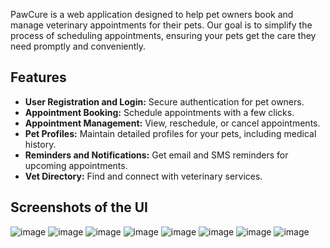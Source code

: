 PawCure is a web application designed to help pet owners book and manage veterinary appointments for their pets. Our goal is to simplify the process of scheduling appointments, ensuring your pets get the care they need promptly and conveniently.
## Features
- **User Registration and Login:** Secure authentication for pet owners.
- **Appointment Booking:** Schedule appointments with a few clicks.
- **Appointment Management:** View, reschedule, or cancel appointments.
- **Pet Profiles:** Maintain detailed profiles for your pets, including medical history.
- **Reminders and Notifications:** Get email and SMS reminders for upcoming appointments.
- **Vet Directory:** Find and connect with veterinary services.
## Screenshots of the UI

![image](https://github.com/KanikaBansal9/PawCure/assets/89685990/e370d212-00c0-4cc4-b4d5-f36aa9680dc7)
![image](https://github.com/KanikaBansal9/PawCure/assets/89685990/c0ad3f9f-45e9-4065-9a0d-26872489ab44)
![image](https://github.com/KanikaBansal9/PawCure/assets/89685990/222ad938-8e65-481f-b228-9a45aa2cf6e6)
![image](https://github.com/KanikaBansal9/PawCure/assets/89685990/1ed3a973-176b-4182-9866-f6ef9770c523)
![image](https://github.com/KanikaBansal9/PawCure/assets/89685990/71b77a61-80be-4752-8448-c8f8789e2855)
![image](https://github.com/KanikaBansal9/PawCure/assets/89685990/1ad35bc3-4ba0-44fc-98e5-c77671dffe7e)
![image](https://github.com/KanikaBansal9/PawCure/assets/89685990/dd7d75db-0838-45cf-b930-91fd5420165a)
![image](https://github.com/KanikaBansal9/PawCure/assets/89685990/ab0bfd77-6bf0-43b8-92b6-6e845327322c)
